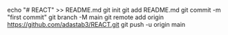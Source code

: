 echo "# REACT" >> README.md
git init
git add README.md
git commit -m "first commit"
git branch -M main
git remote add origin https://github.com/adastab3/REACT.git
git push -u origin main